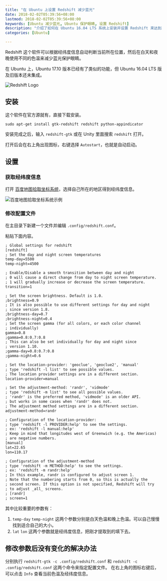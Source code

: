 ```yaml
---
title: "在 Ubuntu 上设置 Redshift 减少蓝光"
date: 2018-02-02T05:39:56+08:00
lastmod: 2018-02-02T05:39:56+08:00
keywords: [Ubuntu 减少蓝光, Ubuntu 保护眼睛, 设置 Redshift]
description: "介绍了如何在 Ubuntu 16.04 LTS 系统上安装并设置 Redshift 来达到减少蓝光、保护眼睛的目的。"
categories: [Ubuntu]

---
```


Redshift 这个软件可以根据经纬度信息自动判断当前所在位置，然后在白天和夜晚使用不同的色温来减少蓝光保护眼睛。

在 Ubuntu 上，Ubuntu 17.10 版本已经有了类似的功能，但 Ubuntu 16.04 LTS 版及旧版本还未集成。

<!--more-->

![Redshift Logo](/images/set-redshift-to-reduce-blue-light-on-ubuntu/redshift-logo.webp "Redshift Logo")

## 安装

这个软件在官方源就有，直接下载安装。

```shell
sudo apt-get install gtk-redshift redshift python-appindicator
```

安装完成之后，输入 `redshift-gtk` 或在 Unity 里面搜索 `redshift` 打开。

打开后会在右上角出现图标，右键选择 `Autostart`，也就是自动启动。

## 设置

### 获取经纬度信息

打开 [百度地图拾取坐标系统](https://api.map.baidu.com/lbsapi/getpoint/)，选择自己所在的地区得到经纬度信息。

![百度地图拾取坐标系统示例](/images/set-redshift-to-reduce-blue-light-on-ubuntu/baidu-map.webp "百度地图拾取坐标系统示例")

### 修改配置文件

在主目录下新建一个文件并编辑 `.config/redshift.conf`。

粘贴下面内容。

```txt
; Global settings for redshift
[redshift]
; Set the day and night screen temperatures
temp-day=5500
temp-night=4500

; Enable/Disable a smooth transition between day and night
; 0 will cause a direct change from day to night screen temperature.
; 1 will gradually increase or decrease the screen temperature.
transition=1

; Set the screen brightness. Default is 1.0.
;brightness=0.9
; It is also possible to use different settings for day and night
; since version 1.8.
;brightness-day=0.7
;brightness-night=0.4
; Set the screen gamma (for all colors, or each color channel
; individually)
gamma=0.8
;gamma=0.8:0.7:0.8
; This can also be set individually for day and night since
; version 1.10.
;gamma-day=0.8:0.7:0.8
;gamma-night=0.6

; Set the location-provider: 'geoclue', 'geoclue2', 'manual'
; type 'redshift -l list' to see possible values.
; The location provider settings are in a different section.
location-provider=manual

; Set the adjustment-method: 'randr', 'vidmode'
; type 'redshift -m list' to see all possible values.
; 'randr' is the preferred method, 'vidmode' is an older API.
; but works in some cases when 'randr' does not.
; The adjustment method settings are in a different section.
adjustment-method=randr

; Configuration of the location-provider:
; type 'redshift -l PROVIDER:help' to see the settings.
; ex: 'redshift -l manual:help'
; Keep in mind that longitudes west of Greenwich (e.g. the Americas)
; are negative numbers.
[manual]
lat=22.65
lon=110.17

; Configuration of the adjustment-method
; type 'redshift -m METHOD:help' to see the settings.
; ex: 'redshift -m randr:help'
; In this example, randr is configured to adjust screen 1.
; Note that the numbering starts from 0, so this is actually the
; second screen. If this option is not specified, Redshift will try
; to adjust _all_ screens.
; [randr]
; screen=1
```

其中比较重要的参数有：

1. `temp-day` `temp-night` 这两个参数分别是白天色温和晚上色温。可以自己慢慢找到适合自己的大小。
2. `lat` `lon` 这两个参数就是经纬度信息，把刚才提取到的填下去。

## 修改参数后没有变化的解决办法

分别执行 `redshift-gtk -c .config/redshift.conf` 和 `redshift -c .config/redshift.conf` 这两个命令来指定配置文件。
在右上角的图标右键后，可以点击 `Info` 查看当前色温及经纬度信息。